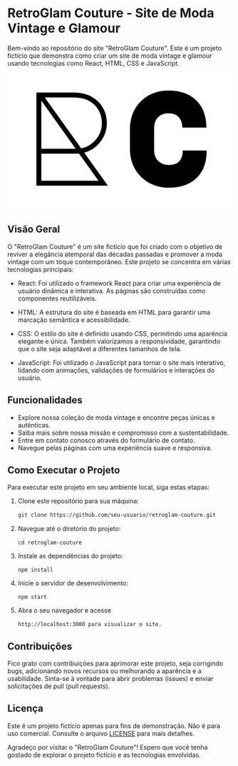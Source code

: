 # RetroGlam Couture - Site de Moda Vintage e Glamour

Bem-vindo ao repositório do site "RetroGlam Couture". Este é um projeto fictício que demonstra como criar um site de moda vintage e glamour usando tecnologias como React, HTML, CSS e JavaScript.

![Logo da Empresa](./public/Logotipo.png)

## Visão Geral

O "RetroGlam Couture" é um site fictício que foi criado com o objetivo de reviver a elegância atemporal das décadas passadas e promover a moda vintage com um toque contemporâneo. Este projeto se concentra em várias tecnologias principais:

- React: Foi utilizado o framework React para criar uma experiência de usuário dinâmica e interativa. As páginas são construídas como componentes reutilizáveis.

- HTML: A estrutura do site é baseada em HTML para garantir uma marcação semântica e acessibilidade.

- CSS: O estilo do site é definido usando CSS, permitindo uma aparência elegante e única. Também valorizamos a responsividade, garantindo que o site seja adaptável a diferentes tamanhos de tela.

- JavaScript: Foi utilizado o JavaScript para tornar o site mais interativo, lidando com animações, validações de formulários e interações do usuário.

## Funcionalidades

- Explore nossa coleção de moda vintage e encontre peças únicas e autênticas.
- Saiba mais sobre nossa missão e compromisso com a sustentabilidade.
- Entre em contato conosco através do formulário de contato.
- Navegue pelas páginas com uma experiência suave e responsiva.

## Como Executar o Projeto

Para executar este projeto em seu ambiente local, siga estas etapas:

1. Clone este repositório para sua máquina:

   ```bash
   git clone https://github.com/seu-usuario/retroglam-couture.git

2. Navegue até o diretório do projeto:
    
       cd retroglam-couture
3. Instale as dependências do projeto:
    
       npm install
4. Inicie o servidor de desenvolvimento:
    
       npm start
5. Abra o seu navegador e acesse
    
       http://localhost:3000 para visualizar o site.

## Contribuições
Fico grato com contribuições para aprimorar este projeto, seja corrigindo bugs, adicionando novos recursos ou melhorando a aparência e a usabilidade. Sinta-se à vontade para abrir problemas (issues) e enviar solicitações de pull (pull requests).

## Licença
Este é um projeto fictício apenas para fins de demonstração. Não é para uso comercial. Consulte o arquivo [LICENSE](LICENSE) para mais detalhes.

Agradeço por visitar o "RetroGlam Couture"! Espero que você tenha gostado de explorar o projeto fictício e as tecnologias envolvidas.

